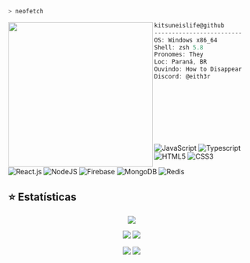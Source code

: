 ```zsh
> neofetch
```

<img align="left" src="https://i.ibb.co/ySnsNf2/alma-1-removebg-preview.png" width="295" /> 

```csharp
kitsuneislife@github
-------------------------
OS: Windows x86_64
Shell: zsh 5.8
Pronomes: They
Loc: Paraná, BR
Ouvindo: How to Disappear
Discord: @eith3r








```
<br>

![JavaScript](https://img.shields.io/badge/​-Javascript-323330?logo=javascript)
![Typescript](https://img.shields.io/badge/​-Typescript-3178C6?logo=typescript)
![HTML5](https://img.shields.io/badge/​-HTML5-E34F26?logo=html5)
![CSS3](https://img.shields.io/badge/​-CSS3-1572B6?logo=css3)

![React.js](https://img.shields.io/badge/​-React.js-61DAFB?logo=react)
![NodeJS](https://img.shields.io/badge/​-NodeJS-5FA04E?logo=nodedotjs)
![Firebase](https://img.shields.io/badge/​-Firebase-DD2C00?logo=firebase)
![MongoDB](https://img.shields.io/badge/​-MongoDB-47A248?logo=mongodb)
![Redis](https://img.shields.io/badge/​-Redis-FF4438?logo=redis)


## ⭐ Estatísticas

<div align="center">

![](https://github-profile-summary-cards.vercel.app/api/cards/profile-details?username=kitsuneislife&theme=dracula)

![](https://github-profile-summary-cards.vercel.app/api/cards/repos-per-language?username=kitsuneislife&theme=dracula) 
![](https://github-profile-summary-cards.vercel.app/api/cards/most-commit-language?username=kitsuneislife&theme=dracula) 

![](https://github-profile-summary-cards.vercel.app/api/cards/stats?username=kitsuneislife&theme=dracula) 
![](https://github-profile-summary-cards.vercel.app/api/cards/productive-time?username=kitsuneislife&theme=dracula) 

</div>
